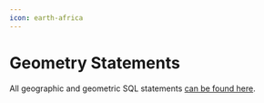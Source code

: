 ```yaml
---
icon: earth-africa
---
```


# Geometry Statements

All geographic and geometric SQL statements [can be found here](geometry-constructors/).
